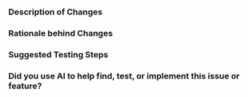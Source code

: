 ### Description of Changes
<!-- A description or overview on what was changed in the PR -->

### Rationale behind Changes
<!-- Why were these changes made?  What problem does it solve? -->

### Suggested Testing Steps
<!-- If applicable, including examples you've already tested with / recommendations for how to test further is very helpful! -->

### Did you use AI to help find, test, or implement this issue or feature?
<!-- Answer yes or no. If you answer yes, please provide a brief explanation how you did use ai. -->